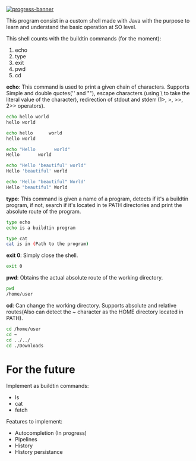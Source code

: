 [![progress-banner](https://backend.codecrafters.io/progress/shell/6e185ba8-ad66-444d-95f5-be8f97bccf37)](https://app.codecrafters.io/users/NoamMendoza?r=2qF)

This program consist in a custom shell made with Java with the purpose to learn and understand the basic operation at SO level.

This shell counts with the buildtin commands (for the moment):
1. echo
2. type
3. exit
4. pwd
5. cd

**echo**: This command is used to print a given chain of characters. Supports Simple and double quotes('' and ""), escape characters (using \ to take the literal value of the character), redirection of stdout and stderr (1>, >, >>, 2>> operators).
```sh
echo hello world
hello world

echo hello      world
hello world

echo "Hello       world"
Hello       world

echo "Hello 'beautiful' world"
Hello 'beautiful' world

echo 'Hello "beautiful" World'
Hello "beautiful" World
```

**type**: This command is given a name of a program, detects if it's a buildtin program, if not, search if it's located in te PATH directories and print the absolute route of the program.
```sh
type echo
echo is a buildtin program

type cat
cat is in (Path to the program)
```

**exit 0**: Simply close the shell.
```sh
exit 0
```

**pwd**: Obtains the actual absolute route of the working directory.
```sh
pwd
/home/user
```

**cd**: Can change the working directory. Supports absolute and relative routes(Also can detect the ~ character as the HOME directory located in PATH).
```sh
cd /home/user
cd ~
cd ../../
cd ./Downloads
```

# For the future

Implement as buildtin commands:
 - ls
 - cat
 - fetch

Features to implement:
 - Autocompletion (In progress)
 - Pipelines
 - History
 - History persistance